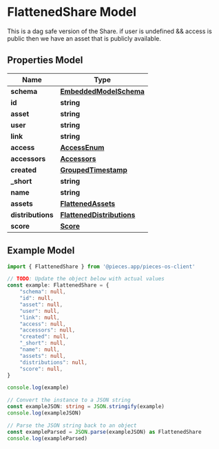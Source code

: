 
# FlattenedShare Model

This is a dag safe version of the Share.  if user is undefined && access is public then we have an asset that is publicly available.

## Properties Model

Name | Type
------------ | -------------
**schema** | [**EmbeddedModelSchema**](EmbeddedModelSchema)
**id** | **string**
**asset** | **string**
**user** | **string**
**link** | **string**
**access** | [**AccessEnum**](AccessEnum)
**accessors** | [**Accessors**](Accessors)
**created** | [**GroupedTimestamp**](GroupedTimestamp)
**_short** | **string**
**name** | **string**
**assets** | [**FlattenedAssets**](FlattenedAssets)
**distributions** | [**FlattenedDistributions**](FlattenedDistributions)
**score** | [**Score**](Score)

## Example Model

```typescript
import { FlattenedShare } from '@pieces.app/pieces-os-client'

// TODO: Update the object below with actual values
const example: FlattenedShare = {
    "schema": null,
    "id": null,
    "asset": null,
    "user": null,
    "link": null,
    "access": null,
    "accessors": null,
    "created": null,
    "_short": null,
    "name": null,
    "assets": null,
    "distributions": null,
    "score": null,
}

console.log(example)

// Convert the instance to a JSON string
const exampleJSON: string = JSON.stringify(example)
console.log(exampleJSON)

// Parse the JSON string back to an object
const exampleParsed = JSON.parse(exampleJSON) as FlattenedShare
console.log(exampleParsed)
```


